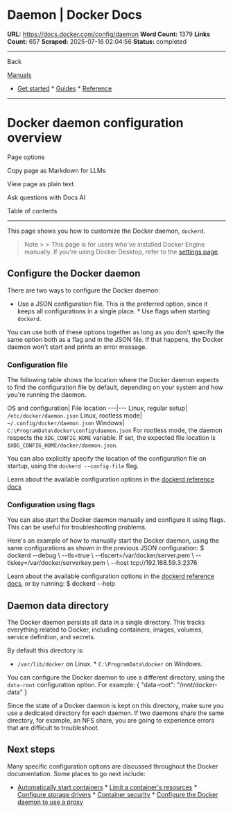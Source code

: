 # Daemon | Docker Docs

**URL:** https://docs.docker.com/config/daemon
**Word Count:** 1379
**Links Count:** 657
**Scraped:** 2025-07-16 02:04:56
**Status:** completed

---

Back

[Manuals](https://docs.docker.com/manuals/)

  * [Get started](https://docs.docker.com/get-started/)   * [Guides](https://docs.docker.com/guides/)   * [Reference](https://docs.docker.com/reference/)

* * *

# Docker daemon configuration overview

Page options

Copy page as Markdown for LLMs

View page as plain text

Ask questions with Docs AI

Table of contents

* * *

This page shows you how to customize the Docker daemon, `dockerd`.

> Note >  > This page is for users who've installed Docker Engine manually. If you're using Docker Desktop, refer to the [settings page](https://docs.docker.com/desktop/settings-and-maintenance/settings/#docker-engine).

## Configure the Docker daemon

There are two ways to configure the Docker daemon:

  * Use a JSON configuration file. This is the preferred option, since it keeps all configurations in a single place.   * Use flags when starting `dockerd`.

You can use both of these options together as long as you don't specify the same option both as a flag and in the JSON file. If that happens, the Docker daemon won't start and prints an error message.

### Configuration file

The following table shows the location where the Docker daemon expects to find the configuration file by default, depending on your system and how you're running the daemon.

OS and configuration| File location   ---|---   Linux, regular setup| `/etc/docker/daemon.json`   Linux, rootless mode| `~/.config/docker/daemon.json`   Windows| `C:\ProgramData\docker\config\daemon.json`      For rootless mode, the daemon respects the `XDG_CONFIG_HOME` variable. If set, the expected file location is `$XDG_CONFIG_HOME/docker/daemon.json`.

You can also explicitly specify the location of the configuration file on startup, using the `dockerd --config-file` flag.

Learn about the available configuration options in the [dockerd reference docs](https://docs.docker.com/reference/cli/dockerd/#daemon-configuration-file)

### Configuration using flags

You can also start the Docker daemon manually and configure it using flags. This can be useful for troubleshooting problems.

Here's an example of how to manually start the Docker daemon, using the same configurations as shown in the previous JSON configuration:               $ dockerd --debug \       --tls=true \       --tlscert=/var/docker/server.pem \       --tlskey=/var/docker/serverkey.pem \       --host tcp://192.168.59.3:2376     

Learn about the available configuration options in the [dockerd reference docs](https://docs.docker.com/reference/cli/dockerd/), or by running:               $ dockerd --help     

## Daemon data directory

The Docker daemon persists all data in a single directory. This tracks everything related to Docker, including containers, images, volumes, service definition, and secrets.

By default this directory is:

  * `/var/lib/docker` on Linux.   * `C:\ProgramData\docker` on Windows.

You can configure the Docker daemon to use a different directory, using the `data-root` configuration option. For example:               {       "data-root": "/mnt/docker-data"     }

Since the state of a Docker daemon is kept on this directory, make sure you use a dedicated directory for each daemon. If two daemons share the same directory, for example, an NFS share, you are going to experience errors that are difficult to troubleshoot.

## Next steps

Many specific configuration options are discussed throughout the Docker documentation. Some places to go next include:

  * [Automatically start containers](https://docs.docker.com/engine/containers/start-containers-automatically/)   * [Limit a container's resources](https://docs.docker.com/engine/containers/resource_constraints/)   * [Configure storage drivers](https://docs.docker.com/engine/storage/drivers/select-storage-driver/)   * [Container security](https://docs.docker.com/engine/security/)   * [Configure the Docker daemon to use a proxy](https://docs.docker.com/engine/daemon/proxy/)